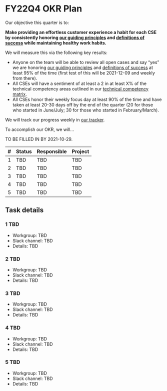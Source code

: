 # FY22Q4 OKR Plan

Our objective this quarter is to:

**Make providing an effortless customer experience a habit for each CSE by consistently honoring [our guiding principles](#guiding-principles) and [definitions of success](#we-know-that-we-are-successful-when-we) while maintaining healthy work habits.**

We will measure this via the following key results:

- Anyone on the team will be able to review all open cases and say “yes” we are honoring [our guiding principles](#guiding-principles) and [definitions of success](#we-know-that-we-are-successful-when-we) at least 95% of the time (first test of this will be 2021-12-09 and weekly from there).
- All CSEs will have a sentiment of at least a 2 in at least X% of the technical competency areas outlined in our [technical competency matrix](https://docs.google.com/spreadsheets/d/1npAo9c_yDGreh1KlUgG0qlG6nTNwW39sl4vTmAvwQu0/edit?usp=sharing).
- All CSEs honor their weekly focus day at least 90% of the time and have taken at least 20-30 days off by the end of the quarter (20 for those who started in June/July; 30 for those who started in February/March). 

We will track our progress weekly in [our tracker](https://docs.google.com/spreadsheets/d/1bXOm-oj9VyQwQtIvEfTI3ZRlDV2G5mDCTPBVporbQI8/edit?usp=sharing).

To accomplish our OKR, we will…

TO BE FILLED IN BY 2021-10-29.

| #   | Status      | Responsible | Project                                                                                           |
| --- | ----------- | ----------- | ------------------------------------------------------------------------------------------------- |
| 1   | TBD | TBD     | TBD                                                              |
| 2   | TBD | TBD   | TBD                                           |
| 3   | TBD | TBD     | TBD                        |
| 4   | TBD | TBD     | TBD                            |
| 5   | TBD   | TBD     | TBD |

## Task details

### 1 TBD

- Workgroup: TBD
- Slack channel: TBD
- Details: TBD

### 2 TBD

- Workgroup: TBD
- Slack channel: TBD
- Details: TBD

### 3 TBD

- Workgroup: TBD
- Slack channel: TBD
- Details: TBD

### 4 TBD

- Workgroup: TBD
- Slack channel: TBD
- Details: TBD

### 5 TBD

- Workgroup: TBD
- Slack channel: TBD
- Details: TBD